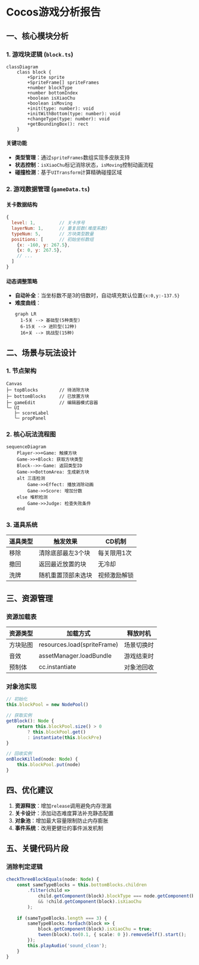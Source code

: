 # Cocos游戏分析报告

## 一、核心模块分析
### 1. 游戏块逻辑 (`block.ts`)
```mermaid
classDiagram
    class block {
        +Sprite sprite
        +SpriteFrame[] spriteFrames
        +number blockType
        +number bottomIndex
        +boolean isXiaoChu
        +boolean isMoving
        +init(type: number): void
        +initWithBottom(type: number): void
        +changeType(type: number): void
        +getBoundingBox(): rect
    }
```

#### 关键功能
- **类型管理**：通过`spriteFrames`数组实现多皮肤支持
- **状态控制**：`isXiaoChu`标记消除状态，`isMoving`控制动画流程
- **碰撞检测**：基于`UITransform`计算精确碰撞区域

### 2. 游戏数据管理 (`gameData.ts`)
#### 关卡数据结构
```javascript
{
  level: 1,         // 关卡序号
  layerNum: 1,      // 重复层数(难度系数)
  typeNum: 5,       // 方块类型数量
  positions: [      // 初始坐标数组
    {x: -160, y: 267.5}, 
    {x: 0, y: 267.5},
    // ...
  ]
}
```

#### 动态调整策略
- **自动补全**：当坐标数不是3的倍数时，自动填充默认位置`{x:0,y:-137.5}`
- **难度曲线**：
  ```mermaid
  graph LR
    1-5关 --> 基础型(5种类型)
    6-15关 --> 进阶型(12种)
    16+关 --> 挑战型(15种)
  ```

## 二、场景与玩法设计
### 1. 节点架构
```
Canvas
├─ topBlocks        // 待消除方块
├─ bottomBlocks     // 已放置方块
├─ gameEdit         // 编辑器模式容器
└─ UI
   ├─ scoreLabel
   └─ propPanel
```

### 2. 核心玩法流程图
```mermaid
sequenceDiagram
    Player->>+Game: 触摸方块
    Game->>+Block: 获取方块类型
    Block-->>-Game: 返回类型ID
    Game->>BottomArea: 生成新方块
    alt 三连检测
        Game->>Effect: 播放消除动画
        Game->>Score: 增加分数
    else 堆积检测
        Game->>Judge: 检查失败条件
    end
```

### 3. 道具系统
| 道具类型 | 触发效果                  | CD机制         |
|----------|---------------------------|----------------|
| 移除     | 清除底部最左3个块         | 每关限用1次    |
| 撤回     | 返回最近放置的块          | 无冷却        |
| 洗牌     | 随机重置顶部未选块         | 视频激励解锁   |

## 三、资源管理
### 资源加载表
| 资源类型 | 加载方式                  | 释放时机       |
|----------|---------------------------|----------------|
| 方块贴图 | resources.load(spriteFrame)| 场景切换时     |
| 音效     | assetManager.loadBundle    | 游戏结束时     |
| 预制体   | cc.instantiate            | 对象池回收     |

### 对象池实现
```typescript
// 初始化
this.blockPool = new NodePool()

// 获取实例
getBlock(): Node {
    return this.blockPool.size() > 0 
        ? this.blockPool.get() 
        : instantiate(this.blockPre)
}

// 回收实例
onBlockKilled(node: Node) {
    this.blockPool.put(node)
}
```

## 四、优化建议
1. **资源释放**：增加`release`调用避免内存泄漏
2. **关卡设计**：添加动态难度算法补充静态配置
3. **对象池**：增加最大容量限制防止内存膨胀
4. **事件系统**：改用更健壮的事件派发机制

## 五、关键代码片段
### 消除判定逻辑
```typescript
checkThreeBlockEquals(node: Node) {
    const sameTypeBlocks = this.bottomBlocks.children
        .filter(child => 
            child.getComponent(block).blockType === node.getComponent(block).blockType
            && !child.getComponent(block).isXiaoChu
        );
    
    if (sameTypeBlocks.length === 3) {
        sameTypeBlocks.forEach(block => {
            block.getComponent(block).isXiaoChu = true;
            tween(block).to(0.1, { scale: 0 }).removeSelf().start();
        });
        this.playAudio('sound_clean');
    }
}
```